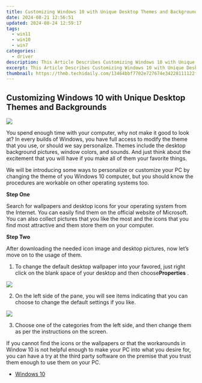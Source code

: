 ```yaml
---
title: Customizing Windows 10 with Unique Desktop Themes and Backgrounds
date: 2024-08-21 12:56:51
updated: 2024-08-24 12:59:17
tags:
  - win11
  - win10
  - win7
categories:
  - driver
description: This Article Describes Customizing Windows 10 with Unique Desktop Themes and Backgrounds
excerpt: This Article Describes Customizing Windows 10 with Unique Desktop Themes and Backgrounds
thumbnail: https://thmb.techidaily.com/13464bbf7702e727674e34228111122f1f619fb5b014ebf3cf5f5ddd4c2dec0d.jpg
---
```


## Customizing Windows 10 with Unique Desktop Themes and Backgrounds

![](https://images.drivereasy.com/wp-content/uploads/2016/12/img_585ca1531ff53.jpg) 

  
You spend enough time with your computer, why not make it good to look at? In every builds of Windows, you have full access to modify the theme that you use, or should we say personalize. Themes include the  desktop background pictures, window colors, and sounds. And just think about the excitement that you will have if you make all of them your favorite things.   
  
 We will be introducing some ways to personalize or customize your PC by changing the theme of you Windows 10 computer, but you should know the procedures are workable on other operating systems too.   
  
**Step One**   
  
 Search for wallpapers and desktop icons for your operating system from the Internet. You can easily find them on the official website of Microsoft. You can also collect pictures that you like the most and the icons that you find most attractive and them store them on your computer.   
  
  
**Step Two**   
  
 After downloading the needed icon image and desktop pictures, now let’s move on to the usage of them.   
  
 1) To change the default desktop wallpaper into your favored, just right click on the blank space of your desktop and then choose**Properties** .   
  
![](https://images.drivereasy.com/wp-content/uploads/2016/12/img_585c9ed7d3ea2.png) 

  
 2) On the left side of the pane, you will see items indicating that you can choose to change the default settings if you like.   
  
![](https://images.drivereasy.com/wp-content/uploads/2016/12/img_585c9fab3fe5f-600x411.jpg) 

  
 3) Choose one of the categories from the left side, and then change them as per the instructions on the screen.   
  
 If you cannot find the icons or the wallpapers or that the workarounds in Window 10 is not helpful enough to make your PC into what you desire for, you can have a try at the third party software on the premise that you trust them enough to use them on your PC. 
* [Windows 10](https://tools.techidaily.com/drivereasy/download/)

<ins class="adsbygoogle"
     style="display:block"
     data-ad-format="autorelaxed"
     data-ad-client="ca-pub-7571918770474297"
     data-ad-slot="1223367746"></ins>



<ins class="adsbygoogle"
     style="display:block"
     data-ad-client="ca-pub-7571918770474297"
     data-ad-slot="8358498916"
     data-ad-format="auto"
     data-full-width-responsive="true"></ins>

